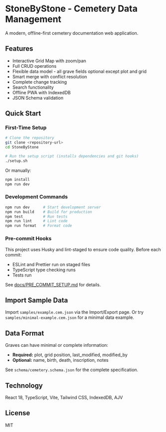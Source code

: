 # StoneByStone - Cemetery Data Management

A modern, offline-first cemetery documentation web application.

## Features

- Interactive Grid Map with zoom/pan
- Full CRUD operations
- Flexible data model - all grave fields optional except plot and grid
- Smart merge with conflict resolution
- Complete change tracking
- Search functionality
- Offline PWA with IndexedDB
- JSON Schema validation

## Quick Start

### First-Time Setup

```bash
# Clone the repository
git clone <repository-url>
cd StoneByStone

# Run the setup script (installs dependencies and git hooks)
./setup.sh
```

Or manually:

```bash
npm install
npm run dev
```

### Development Commands

```bash
npm run dev      # Start development server
npm run build    # Build for production
npm test         # Run tests
npm run lint     # Lint code
npm run format   # Format code
```

### Pre-commit Hooks

This project uses Husky and lint-staged to ensure code quality. Before each commit:

- ESLint and Prettier run on staged files
- TypeScript type checking runs
- Tests run

See [docs/PRE_COMMIT_SETUP.md](docs/PRE_COMMIT_SETUP.md) for details.

## Import Sample Data

Import `samples/example.cem.json` via the Import/Export page.
Or try `samples/minimal-example.cem.json` for a minimal data example.

## Data Format

Graves can have minimal or complete information:

- **Required:** plot, grid position, last_modified, modified_by
- **Optional:** name, birth, death, inscription, notes

See `schema/cemetery.schema.json` for the complete specification.

## Technology

React 18, TypeScript, Vite, Tailwind CSS, IndexedDB, AJV

## License

MIT
